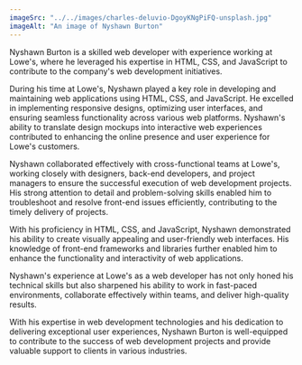 ```yaml
---
imageSrc: "../../images/charles-deluvio-DgoyKNgPiFQ-unsplash.jpg"
imageAlt: "An image of Nyshawn Burton"
---
```


Nyshawn Burton is a skilled web developer with experience working at Lowe's, where he leveraged his expertise in HTML, CSS, and JavaScript to contribute to the company's web development initiatives.

During his time at Lowe's, Nyshawn played a key role in developing and maintaining web applications using HTML, CSS, and JavaScript. He excelled in implementing responsive designs, optimizing user interfaces, and ensuring seamless functionality across various web platforms. Nyshawn's ability to translate design mockups into interactive web experiences contributed to enhancing the online presence and user experience for Lowe's customers.

Nyshawn collaborated effectively with cross-functional teams at Lowe's, working closely with designers, back-end developers, and project managers to ensure the successful execution of web development projects. His strong attention to detail and problem-solving skills enabled him to troubleshoot and resolve front-end issues efficiently, contributing to the timely delivery of projects.

With his proficiency in HTML, CSS, and JavaScript, Nyshawn demonstrated his ability to create visually appealing and user-friendly web interfaces. His knowledge of front-end frameworks and libraries further enabled him to enhance the functionality and interactivity of web applications.

Nyshawn's experience at Lowe's as a web developer has not only honed his technical skills but also sharpened his ability to work in fast-paced environments, collaborate effectively within teams, and deliver high-quality results.

With his expertise in web development technologies and his dedication to delivering exceptional user experiences, Nyshawn Burton is well-equipped to contribute to the success of web development projects and provide valuable support to clients in various industries.
